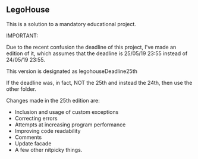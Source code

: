 ## LegoHouse

This is a solution to a mandatory educational project. 

IMPORTANT:

Due to the recent confusion the deadline of this project, I've made an edition of it, which assumes that the deadline is 25/05/19 23:55 instead of 24/05/19 23:55.

This version is designated as legohouseDeadline25th

If the deadline was, in fact, NOT the 25th and instead the 24th, then use the other folder.


Changes made in the 25th edition are:

* Inclusion and usage of custom exceptions
* Correcting errors
* Attempts at increasing program performance
* Improving code readability
* Comments
* Update facade
* A few other nitpicky things.





